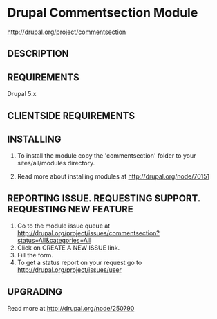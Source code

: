 Drupal Commentsection Module
========================================
http://drupal.org/project/commentsection


DESCRIPTION
-----------


REQUIREMENTS
------------
Drupal 5.x

CLIENTSIDE REQUIREMENTS
------------------------


INSTALLING
----------
1. To install the module copy the 'commentsection' folder to your sites/all/modules directory.

2. Read more about installing modules at http://drupal.org/node/70151


REPORTING ISSUE. REQUESTING SUPPORT. REQUESTING NEW FEATURE
-----------------------------------------------------------
1. Go to the module issue queue at http://drupal.org/project/issues/commentsection?status=All&categories=All
2. Click on CREATE A NEW ISSUE link.
3. Fill the form.
4. To get a status report on your request go to http://drupal.org/project/issues/user


UPGRADING
---------
Read more at http://drupal.org/node/250790
